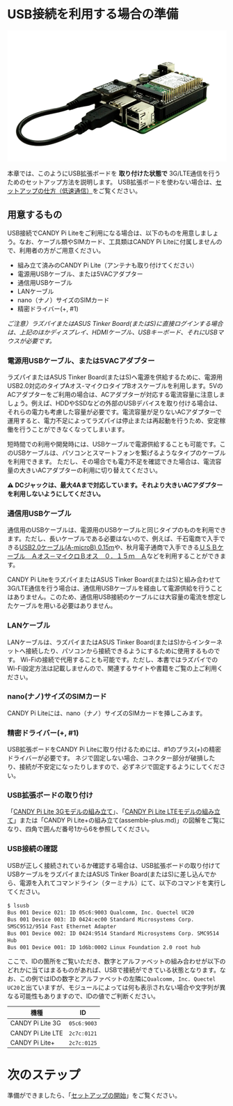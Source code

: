 <!-- toc -->

# USB接続を利用する場合の準備

![CANDY Pi Lite with USB Extension Board](/assets/candy-pi-lite-with-usb.png)

本章では、このようにUSB拡張ボードを **取り付けた状態で** 3G/LTE通信を行うためのセットアップ方法を説明します。
USB拡張ボードを使わない場合は、[セットアップの仕方（低速通信）](uart.md)をご覧ください。

## 用意するもの

USB接続でCANDY Pi Liteをご利用になる場合は、以下のものを用意しましょう。なお、ケーブル類やSIMカード、工具類はCANDY Pi Liteに付属しませんので、利用者の方がご用意ください。

- 組み立て済みのCANDY Pi Lite（アンテナも取り付けてください）
- 電源用USBケーブル、または5VACアダプター
- 通信用USBケーブル
- LANケーブル
- nano（ナノ）サイズのSIMカード
- 精密ドライバー(+, #1)

*ご注意）ラズパイまたはASUS Tinker Board(またはS)に直接ログインする場合は、上記のほかディスプレイ、HDMIケーブル、USBキーボード、それにUSBマウスが必要です。*

### 電源用USBケーブル、または5VACアダプター

ラズパイまたはASUS Tinker Board(またはS)へ電源を供給するために、電源用USB2.0対応のタイプAオス-マイクロタイプBオスケーブルを利用します。5VのACアダプターをご利用の場合は、ACアダプターが対応する電流容量に注意しましょう。例えば、HDDやSSDなどの外部のUSBデバイスを取り付ける場合は、それらの電力も考慮した容量が必要です。電流容量が足りないACアダプターで運用すると、電力不足によってラズパイは停止または再起動を行うため、安定稼働を行うことができなくなってしまいます。

短時間での利用や開発時には、USBケーブルで電源供給することも可能です。このUSBケーブルは、パソコンとスマートフォンを繋げるようなタイプのケーブルを利用できます。
ただし、その場合でも電力不足を確認できた場合は、電流容量の大きいACアダプターの利用に切り替えてください。

**⚠️ DCジャックは、最大4Aまで対応しています。それより大きいACアダプターを利用しないようにしてください。**

### 通信用USBケーブル

通信用のUSBケーブルは、電源用のUSBケーブルと同じタイプのものを利用できます。ただし、長いケーブルである必要はないので、例えば、千石電商で入手できる[USB2.0ケーブル(A-microB) 0.15m](https://www.sengoku.co.jp/mod/sgk_cart/detail.php?code=EEHD-4X7E)や、秋月電子通商で入手できる[ＵＳＢケーブル　Ａオス－マイクロＢオス　０．１５ｍ　Ａ](http://akizukidenshi.com/catalog/g/gC-09312/)などを利用することができます。

CANDY Pi LiteをラズパイまたはASUS Tinker Board(またはS)と組み合わせて3G/LTE通信を行う場合は、通信用USBケーブルを経由して電源供給を行うことはありません。このため、通信用USB接続のケーブルには大容量の電流を想定したケーブルを用いる必要はありません。

### LANケーブル

LANケーブルは、ラズパイまたはASUS Tinker Board(またはS)からインターネットへ接続したり、パソコンから接続できるようにするために使用するものです。
Wi-Fiの接続で代用することも可能です。ただし、本書ではラズパイでのWi-Fi設定方法は記載しませんので、関連するサイトや書籍をご覧の上ご利用ください。

### nano(ナノ)サイズのSIMカード

CANDY Pi Liteには、nano（ナノ）サイズのSIMカードを挿しこみます。

### 精密ドライバー(+, #1)

USB拡張ボードをCANDY Pi Liteに取り付けるためには、#1のプラス(+)の精密ドライバーが必要です。
ネジで固定しない場合、コネクター部分が破損したり、接続が不安定になったりしますので、必ずネジで固定するようにしてください。

### USB拡張ボードの取り付け

「[CANDY Pi Lite 3Gモデルの組み立て](assemble-3g.md)」、「[CANDY Pi Lite LTEモデルの組み立て](assemble-lte.md)」または「CANDY Pi Lite+の組み立て(assemble-plus.md)」の図解をご覧になり、四角で囲んだ番号1から6を参照してください。

### USB接続の確認

USBが正しく接続されているか確認する場合は、USB拡張ボードの取り付けてUSBケーブルをラズパイまたはASUS Tinker Board(またはS)に差し込んでから、電源を入れてコマンドライン（ターミナル）にて、以下のコマンドを実行してください。

```
$ lsusb
Bus 001 Device 021: ID 05c6:9003 Qualcomm, Inc. Quectel UC20
Bus 001 Device 003: ID 0424:ec00 Standard Microsystems Corp. SMSC9512/9514 Fast Ethernet Adapter
Bus 001 Device 002: ID 0424:9514 Standard Microsystems Corp. SMC9514 Hub
Bus 001 Device 001: ID 1d6b:0002 Linux Foundation 2.0 root hub
```

ここで、IDの箇所をご覧いただき、数字とアルファベットの組み合わせが以下のどれかに当てはまるものがあれば、USBで接続ができている状態となります。なお、この例ではIDの数字とアルファベットの左隣に`Qualcomm, Inc. Quectel UC20`と出ていますが、モジュールによっては何も表示されない場合や文字列が異なる可能性もありますので、IDの値でご判断ください。

| 機種               | ID         |
| ----------------- | ----------- |
| CANDY Pi Lite 3G  | `05c6:9003` |
| CANDY Pi Lite LTE | `2c7c:0121` |
| CANDY Pi Lite+    | `2c7c:0125` |

# 次のステップ

準備ができましたら、「[セットアップの開始](terminal.md)」をご覧ください。
